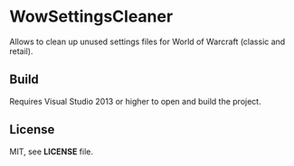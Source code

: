 # WowSettingsCleaner

Allows to clean up unused settings files for World of Warcraft (classic and retail).

## Build

Requires Visual Studio 2013 or higher to open and build the project.

## License

MIT, see **LICENSE** file.
